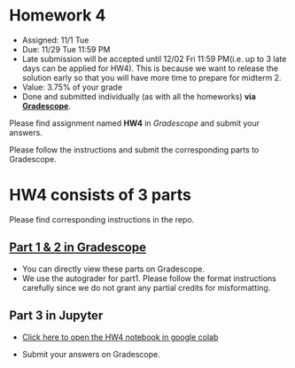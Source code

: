 # Homework 4


* Assigned: 11/1 Tue
* Due: 11/29 Tue 11:59 PM
* Late submission will be accepted until 12/02 Fri 11:59 PM(i.e. up to 3 late days can be applied for HW4). This is because we want to release the solution early so that you will have more time to prepare for midterm 2. 
* Value: 3.75% of your grade
* Done and submitted individually (as with all the homeworks) **via [Gradescope](https://www.gradescope.com)**. 


Please find assignment named **HW4** in *Gradescope* and submit your answers.

Please follow the instructions and submit the corresponding parts to Gradescope.

# HW4 consists of 3 parts

Please find corresponding instructions in the repo.

## [Part 1 & 2 in Gradescope](https://www.gradescope.com)

- You can directly view these parts on Gradescope. 
- We use the autograder for part1. Please follow the format instructions carefully since we do not grant any partial credits for misformatting.

## Part 3 in Jupyter

* [Click here to open the HW4 notebook in google colab](https://colab.research.google.com/github/w4111/hw4-f22/blob/main/hw4_part3.ipynb)
- Submit your answers on Gradescope.


